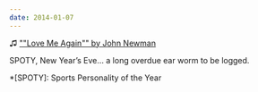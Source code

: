 ```yaml
---
date: 2014-01-07
---
```


♫ [""Love Me Again"" by John Newman](https://music.apple.com/gb/album/love-me-again/1444894995?i=1444895012)

SPOTY, New Year’s Eve… a long overdue ear worm to be logged.

*[SPOTY]: Sports Personality of the Year
